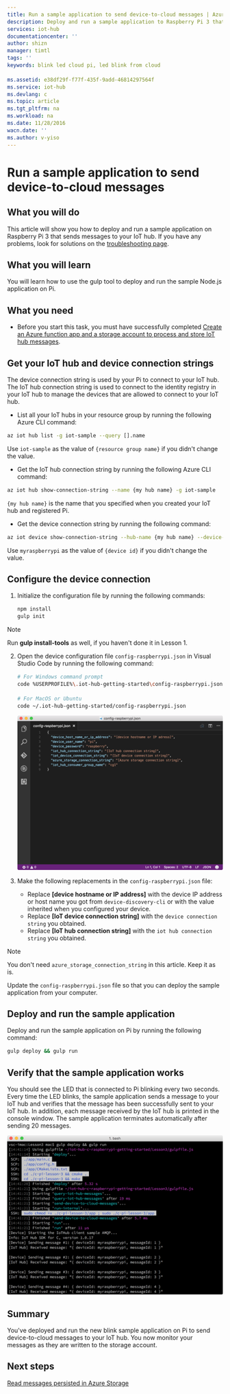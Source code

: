 ```yaml
---
title: Run a sample application to send device-to-cloud messages | Azure
description: Deploy and run a sample application to Raspberry Pi 3 that sends messages to your IoT hub and blinks the LED.
services: iot-hub
documentationcenter: ''
author: shizn
manager: timtl
tags: ''
keywords: blink led cloud pi, led blink from cloud

ms.assetid: e38df29f-f77f-435f-9add-46814297564f
ms.service: iot-hub
ms.devlang: c
ms.topic: article
ms.tgt_pltfrm: na
ms.workload: na
ms.date: 11/28/2016
wacn.date: ''
ms.author: v-yiso
---
```


# Run a sample application to send device-to-cloud messages
## What you will do
This article will show you how to deploy and run a sample application on Raspberry Pi 3 that sends messages to your IoT hub. If you have any problems, look for solutions on the [troubleshooting page](./iot-hub-raspberry-pi-kit-c-troubleshooting.md).

## What you will learn
You will learn how to use the gulp tool to deploy and run the sample Node.js application on Pi.

## What you need
* Before you start this task, you must have successfully completed [Create an Azure function app and a storage account to process and store IoT hub messages](./iot-hub-raspberry-pi-kit-c-lesson3-deploy-resource-manager-template.md).

## Get your IoT hub and device connection strings
The device connection string is used by your Pi to connect to your IoT hub. The IoT hub connection string is used to connect to the identity registry in your IoT hub to manage the devices that are allowed to connect to your IoT hub. 

* List all your IoT hubs in your resource group by running the following Azure CLI command:

```bash
az iot hub list -g iot-sample --query [].name
```

Use `iot-sample` as the value of `{resource group name}` if you didn't change the value.

* Get the IoT hub connection string by running the following Azure CLI command:

```bash
az iot hub show-connection-string --name {my hub name} -g iot-sample
```

`{my hub name}` is the name that you specified when you created your IoT hub and registered Pi.

* Get the device connection string by running the following command:

```bash
az iot device show-connection-string --hub-name {my hub name} --device-id myraspberrypi -g iot-sample
```

Use `myraspberrypi` as the value of `{device id}` if you didn't change the value.

## Configure the device connection
1. Initialize the configuration file by running the following commands:

   ```bash
   npm install
   gulp init
   ```

> [!NOTE]
> Run **gulp install-tools** as well, if you haven't done it in Lesson 1.

2. Open the device configuration file `config-raspberrypi.json` in Visual Studio Code by running the following command:

   ```bash
   # For Windows command prompt
   code %USERPROFILE%\.iot-hub-getting-started\config-raspberrypi.json

   # For MacOS or Ubuntu
   code ~/.iot-hub-getting-started/config-raspberrypi.json
   ```

   ![config.json](./media/iot-hub-raspberry-pi-lessons/lesson3/config.png)
3. Make the following replacements in the `config-raspberrypi.json` file:

   * Replace **[device hostname or IP address]** with the device IP address or host name you got from `device-discovery-cli` or with the value inherited when you configured your device.
   * Replace **[IoT device connection string]** with the `device connection string` you obtained.
   * Replace **[IoT hub connection string]** with the `iot hub connection string` you obtained.

> [!NOTE]
> You don't need `azure_storage_connection_string` in this article. Keep it as is.

Update the `config-raspberrypi.json` file so that you can deploy the sample application from your computer.

## Deploy and run the sample application
Deploy and run the sample application on Pi by running the following command:

```bash
gulp deploy && gulp run
```

## Verify that the sample application works
You should see the LED that is connected to Pi blinking every two seconds. Every time the LED blinks, the sample application sends a message to your IoT hub and verifies that the message has been successfully sent to your IoT hub. In addition, each message received by the IoT hub is printed in the console window. The sample application terminates automatically after sending 20 messages.

![Sample application with sent and received messages](./media/iot-hub-raspberry-pi-lessons/lesson3/gulp_run_c.png)

## Summary
You've deployed and run the new blink sample application on Pi to send device-to-cloud messages to your IoT hub. You now monitor your messages as they are written to the storage account.

## Next steps
[Read messages persisted in Azure Storage](./iot-hub-raspberry-pi-kit-c-lesson3-read-table-storage.md)